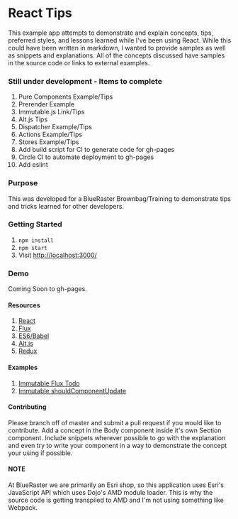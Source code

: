 # React Tips

This example app attempts to demonstrate and explain concepts, tips, preferred styles, and lessons learned while I've been using React. While this could have been written in markdown, I wanted to provide samples as well as snippets and explanations. All of the concepts discussed have samples in the source code or links to external examples.

### Still under development - Items to complete
1. Pure Components Example/Tips
2. Prerender Example
3. Immutable.js Link/Tips
4. Alt.js Tips
5. Dispatcher Example/Tips
6. Actions Example/Tips
7. Stores Example/Tips
8. Add build script for CI to generate code for gh-pages
8. Circle CI to automate deployment to gh-pages
9. Add eslint

### Purpose
This was developed for a BlueRaster Brownbag/Training to demonstrate tips and tricks learned for other developers.

### Getting Started

1. ```npm install```
2. ```npm start```
3. Visit [http://localhost:3000/](http://localhost:3000/)

### Demo
Coming Soon to gh-pages.

#### Resources
1. [React](https://facebook.github.io/react/)
2. [Flux](https://facebook.github.io/flux/)
3. [ES6/Babel](https://babeljs.io/docs/learn-es2015/)
4. [Alt.js](http://alt.js.org/)
5. [Redux](http://rackt.org/redux/)

#### Examples
1. [Immutable Flux Todo](https://github.com/Robert-W/immutable-flux-todo)
2. [Immutable shouldComponentUpdate](http://codepen.io/Robert-W/pen/pgoPbO)

#### Contributing
Please branch off of master and submit a pull request if you would like to contribute.  Add a concept in the Body component inside it's own Section component. Include snippets wherever possible to go with the explanation and even try to write your component in a way to demonstrate the concept your using if possible.

#### NOTE
At BlueRaster we are primarily an Esri shop, so this application uses Esri's JavaScript API which uses Dojo's AMD module loader. This is why the source code is getting transpiled to AMD and I'm not using something like Webpack.
